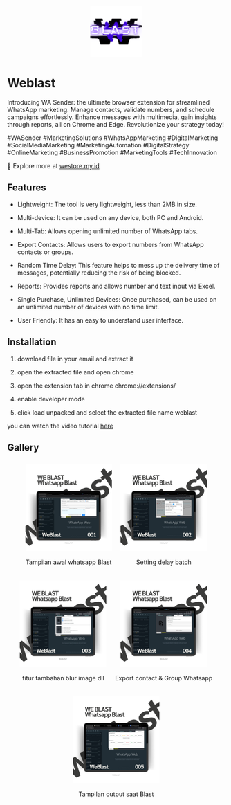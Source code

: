 <!-- create logo in midle readme md  -->

<p align="center">
  <img src="https://github.com/rezapace/Whatsapp-Api/blob/main/Weblast/picture/logo/WEBLAST.png?raw=true" alt="Weblast" width="120" height="120">
</p>

# Weblast

Introducing WA Sender: the ultimate browser extension for streamlined WhatsApp marketing. Manage contacts, validate numbers, and schedule campaigns effortlessly. Enhance messages with multimedia, gain insights through reports, all on Chrome and Edge. Revolutionize your strategy today! 

#WASender #MarketingSolutions #WhatsAppMarketing #DigitalMarketing #SocialMediaMarketing #MarketingAutomation #DigitalStrategy #OnlineMarketing #BusinessPromotion #MarketingTools #TechInnovation

💼 Explore more at [westore.my.id](https://westore.my.id/)


## Features

- Lightweight: The tool is very lightweight, less than 2MB in size.

- Multi-device: It can be used on any device, both PC and Android.

- Multi-Tab: Allows opening unlimited number of WhatsApp tabs.

- Export Contacts: Allows users to export numbers from WhatsApp contacts or groups.

- Random Time Delay: This feature helps to mess up the delivery time of messages, potentially reducing the risk of being blocked.

- Reports: Provides reports and allows number and text input via Excel.

- Single Purchase, Unlimited Devices: Once purchased, can be used on an unlimited number of devices with no time limit.

- User Friendly: It has an easy to understand user interface.

## Installation

<!-- buat agar menjadi gambar dan deskripsi -->

1. download file in your email and extract it

2. open the extracted file and open chrome

3. open the extension tab in chrome chrome://extensions/

4. enable developer mode

5. click load unpacked and select the extracted file name weblast

you can watch the video tutorial [here](https://www.youtube.com/watch?app=desktop&v=bs4WGDWT5L8)

## Gallery

<!-- buat agar menjadi gambar dan deskripsi -->


<div style="display: flex; justify-content: center; flex-wrap: wrap;">
  <div style="text-align: center; margin: 10px;">
    <img src="https://github.com/rezapace/Whatsapp-Api/blob/main/Weblast/picture/3)%20MOCUP/weblast%20Transparant%20Background/1.png?raw=true" alt="Weblast" width="200" height="200">
    <p>Tampilan awal whatsapp Blast</p>
  </div>
  <div style="text-align: center; margin: 10px;">
    <img src="https://github.com/rezapace/Whatsapp-Api/blob/main/Weblast/picture/3)%20MOCUP/weblast%20Transparant%20Background/2.png?raw=true" alt="Weblast" width="200" height="200">
    <p>Setting delay batch </p>
  </div>
</div>

<div style="display: flex; justify-content: center; flex-wrap: wrap;">
  <div style="text-align: center; margin: 10px;">
    <img src="https://github.com/rezapace/Whatsapp-Api/blob/main/Weblast/picture/3)%20MOCUP/weblast%20Transparant%20Background/3.png?raw=true" alt="Weblast" width="200" height="200">
    <p>fitur tambahan blur image dll </p>
  </div>
  <div style="text-align: center; margin: 10px;">
    <img src="https://github.com/rezapace/Whatsapp-Api/blob/main/Weblast/picture/3)%20MOCUP/weblast%20Transparant%20Background/4.png?raw=true" alt="Weblast" width="200" height="200">
    <p>Export contact & Group Whatsapp</p>
  </div>
</div>

<div style="display: flex; justify-content: center; flex-wrap: wrap;">
  <div style="text-align: center; margin: 10px;">
    <img src="https://github.com/rezapace/Whatsapp-Api/blob/main/Weblast/picture/3)%20MOCUP/weblast%20Transparant%20Background/5.png?raw=true" alt="Weblast" width="200" height="200">
    <p>Tampilan output saat Blast</p>
  </div>
</div>


